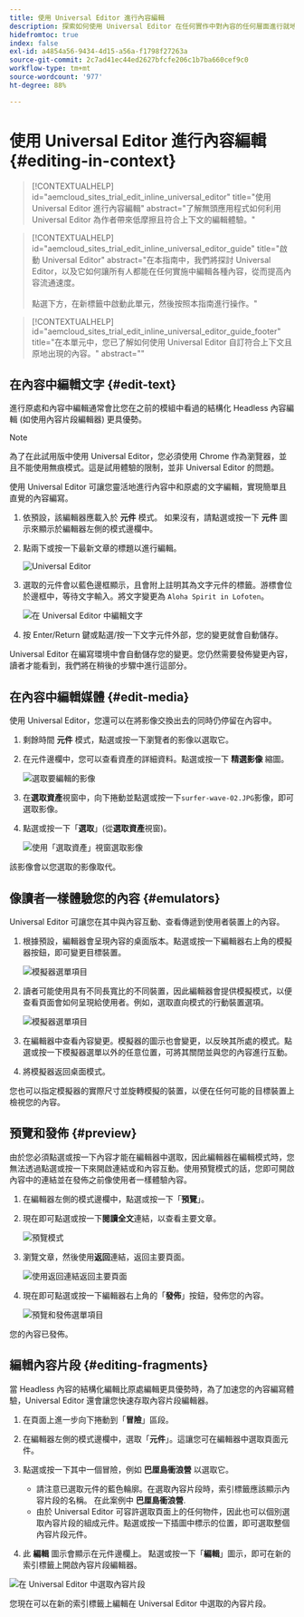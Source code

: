 ```yaml
---
title: 使用 Universal Editor 進行內容編輯
description: 探索如何使用 Universal Editor 在任何實作中對內容的任何層面進行就地和內容編輯。
hidefromtoc: true
index: false
exl-id: a4854a56-9434-4d15-a56a-f1798f27263a
source-git-commit: 2c7ad41ec44ed2627bfcfe206c1b7ba660cef9c0
workflow-type: tm+mt
source-wordcount: '977'
ht-degree: 88%

---
```



# 使用 Universal Editor 進行內容編輯 {#editing-in-context}

>[!CONTEXTUALHELP]
>id="aemcloud_sites_trial_edit_inline_universal_editor"
>title="使用 Universal Editor 進行內容編輯"
>abstract="了解無頭應用程式如何利用 Universal Editor 為作者帶來低摩擦且符合上下文的編輯體驗。"

>[!CONTEXTUALHELP]
>id="aemcloud_sites_trial_edit_inline_universal_editor_guide"
>title="啟動 Universal Editor"
>abstract="在本指南中，我們將探討 Universal Editor，以及它如何讓所有人都能在任何實施中編輯各種內容，從而提高內容流通速度。<br><br>點選下方，在新標籤中啟動此單元，然後按照本指南進行操作。"

>[!CONTEXTUALHELP]
>id="aemcloud_sites_trial_edit_inline_universal_editor_guide_footer"
>title="在本單元中，您已了解如何使用 Universal Editor 自訂符合上下文且原地出現的內容。"
>abstract=""

## 在內容中編輯文字 {#edit-text}

進行原處和內容中編輯通常會比您在之前的模組中看過的結構化 Headless 內容編輯 (如使用內容片段編輯器) 更具優勢。

>[!NOTE]
>
>為了在此試用版中使用 Universal Editor，您必須使用 Chrome 作為瀏覽器，並且不能使用無痕模式。這是試用體驗的限制，並非 Universal Editor 的問題。

使用 Universal Editor 可讓您靈活地進行內容中和原處的文字編輯，實現簡單且直覺的內容編寫。

1. 依預設，該編輯器應載入於 **元件** 模式。 如果沒有，請點選或按一下 **元件** 圖示來顯示於編輯器左側的模式邊欄中。

1. 點兩下或按一下最新文章的標題以進行編輯。

   ![Universal Editor](assets/do-not-localize/ue-component-mode.png)

1. 選取的元件會以藍色邊框顯示，且會附上註明其為文字元件的標籤。游標會位於邊框中，等待文字輸入。將文字變更為 `Aloha Spirit in Lofoten`。

   ![在 Universal Editor 中編輯文字](assets/do-not-localize/ue-edit-text-2.png)

1. 按 Enter/Return 鍵或點選/按一下文字元件外部，您的變更就會自動儲存。

Universal Editor 在編寫環境中會自動儲存您的變更。您仍然需要發佈變更內容，讀者才能看到，我們將在稍後的步驟中進行這部分。

## 在內容中編輯媒體 {#edit-media}

使用 Universal Editor，您還可以在將影像交換出去的同時仍停留在內容中。

1. 剩餘時間 **元件** 模式，點選或按一下瀏覽者的影像以選取它。

1. 在元件邊欄中，您可以查看資產的詳細資料。點選或按一下 **精選影像** 縮圖。

   ![選取要編輯的影像](assets/do-not-localize/ue-edit-media.png)

1. 在&#x200B;**選取資產**&#x200B;視窗中，向下捲動並點選或按一下`surfer-wave-02.JPG`影像，即可選取影像。

1. 點選或按一下「**選取**」(從&#x200B;**選取資產**&#x200B;視窗)。

   ![使用「選取資產」視窗選取影像](assets/do-not-localize/ue-select-asset.png)

該影像會以您選取的影像取代。

## 像讀者一樣體驗您的內容 {#emulators}

Universal Editor 可讓您在其中與內容互動、查看傳遞到使用者裝置上的內容。

1. 根據預設，編輯器會呈現內容的桌面版本。點選或按一下編輯器右上角的模擬器按鈕，即可變更目標裝置。

   ![模擬器選單項目](assets/do-not-localize/ue-emulator-1.png)

1. 讀者可能使用具有不同長寬比的不同裝置，因此編輯器會提供模擬模式，以便查看頁面會如何呈現給使用者。例如，選取直向模式的行動裝置選項。

   ![模擬器選單項目](assets/do-not-localize/ue-emulator-2.png)

1. 在編輯器中查看內容變更。模擬器的圖示也會變更，以反映其所處的模式。點選或按一下模擬器選單以外的任意位置，可將其關閉並與您的內容進行互動。

1. 將模擬器返回桌面模式。

您也可以指定模擬器的實際尺寸並旋轉模擬的裝置，以便在任何可能的目標裝置上檢視您的內容。

## 預覽和發佈 {#preview}

由於您必須點選或按一下內容才能在編輯器中選取，因此編輯器在編輯模式時，您無法透過點選或按一下來開啟連結或和內容互動。使用預覽模式的話，您即可開啟內容中的連結並在發佈之前像使用者一樣體驗內容。

1. 在編輯器左側的模式邊欄中，點選或按一下「**預覽**」。

1. 現在即可點選或按一下&#x200B;**閱讀全文**&#x200B;連結，以查看主要文章。

   ![預覽模式](assets/do-not-localize/ue-preview-publish-1.png)

1. 瀏覽文章，然後使用&#x200B;**返回**&#x200B;連結，返回主要頁面。

   ![使用返回連結返回主要頁面](assets/do-not-localize/ue-preview-publish-3.png)

1. 現在即可點選或按一下編輯器右上角的「**發佈**」按鈕，發佈您的內容。

   ![預覽和發佈選單項目](assets/do-not-localize/ue-preview-publish-4.png)

您的內容已發佈。

## 編輯內容片段 {#editing-fragments}

當 Headless 內容的結構化編輯比原處編輯更具優勢時，為了加速您的內容編寫體驗，Universal Editor 還會讓您快速存取內容片段編輯器。

1. 在頁面上進一步向下捲動到「**冒險**」區段。

1. 在編輯器左側的模式邊欄中，選取「**元件**」。這讓您可在編輯器中選取頁面元件。

1. 點選或按一下其中一個冒險，例如 **巴厘島衝浪營** 以選取它。

   * 請注意已選取元件的藍色輪廓。在選取內容片段時，索引標籤應該顯示內容片段的名稱。 在此案例中 **巴厘島衝浪營**.
   * 由於 Universal Editor 可容許選取頁面上的任何物件，因此也可以個別選取內容片段的組成元件。點選或按一下插圖中標示的位置，即可選取整個內容片段元件。

1. 此 **編輯** 圖示會顯示在元件邊欄上。 點選或按一下「**編輯**」圖示，即可在新的索引標籤上開啟內容片段編輯器。

![在 Universal Editor 中選取內容片段](assets/do-not-localize/ue-content-fragments.png)

您現在可以在新的索引標籤上編輯在 Universal Editor 中選取的內容片段。

